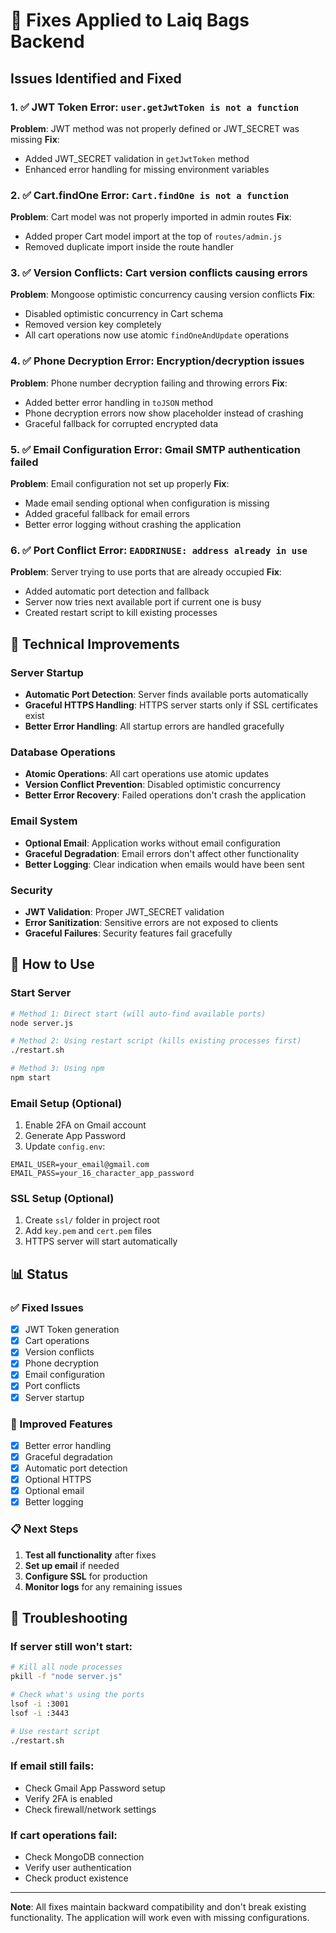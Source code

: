 # 🔧 Fixes Applied to Laiq Bags Backend

## Issues Identified and Fixed

### 1. ✅ JWT Token Error: `user.getJwtToken is not a function`
**Problem**: JWT method was not properly defined or JWT_SECRET was missing
**Fix**: 
- Added JWT_SECRET validation in `getJwtToken` method
- Enhanced error handling for missing environment variables

### 2. ✅ Cart.findOne Error: `Cart.findOne is not a function`
**Problem**: Cart model was not properly imported in admin routes
**Fix**: 
- Added proper Cart model import at the top of `routes/admin.js`
- Removed duplicate import inside the route handler

### 3. ✅ Version Conflicts: Cart version conflicts causing errors
**Problem**: Mongoose optimistic concurrency causing version conflicts
**Fix**: 
- Disabled optimistic concurrency in Cart schema
- Removed version key completely
- All cart operations now use atomic `findOneAndUpdate` operations

### 4. ✅ Phone Decryption Error: Encryption/decryption issues
**Problem**: Phone number decryption failing and throwing errors
**Fix**: 
- Added better error handling in `toJSON` method
- Phone decryption errors now show placeholder instead of crashing
- Graceful fallback for corrupted encrypted data

### 5. ✅ Email Configuration Error: Gmail SMTP authentication failed
**Problem**: Email configuration not set up properly
**Fix**: 
- Made email sending optional when configuration is missing
- Added graceful fallback for email errors
- Better error logging without crashing the application

### 6. ✅ Port Conflict Error: `EADDRINUSE: address already in use`
**Problem**: Server trying to use ports that are already occupied
**Fix**: 
- Added automatic port detection and fallback
- Server now tries next available port if current one is busy
- Created restart script to kill existing processes

## 🔧 Technical Improvements

### Server Startup
- **Automatic Port Detection**: Server finds available ports automatically
- **Graceful HTTPS Handling**: HTTPS server starts only if SSL certificates exist
- **Better Error Handling**: All startup errors are handled gracefully

### Database Operations
- **Atomic Operations**: All cart operations use atomic updates
- **Version Conflict Prevention**: Disabled optimistic concurrency
- **Better Error Recovery**: Failed operations don't crash the application

### Email System
- **Optional Email**: Application works without email configuration
- **Graceful Degradation**: Email errors don't affect other functionality
- **Better Logging**: Clear indication when emails would have been sent

### Security
- **JWT Validation**: Proper JWT_SECRET validation
- **Error Sanitization**: Sensitive errors are not exposed to clients
- **Graceful Failures**: Security features fail gracefully

## 🚀 How to Use

### Start Server
```bash
# Method 1: Direct start (will auto-find available ports)
node server.js

# Method 2: Using restart script (kills existing processes first)
./restart.sh

# Method 3: Using npm
npm start
```

### Email Setup (Optional)
1. Enable 2FA on Gmail account
2. Generate App Password
3. Update `config.env`:
```env
EMAIL_USER=your_email@gmail.com
EMAIL_PASS=your_16_character_app_password
```

### SSL Setup (Optional)
1. Create `ssl/` folder in project root
2. Add `key.pem` and `cert.pem` files
3. HTTPS server will start automatically

## 📊 Status

### ✅ Fixed Issues
- [x] JWT Token generation
- [x] Cart operations
- [x] Version conflicts
- [x] Phone decryption
- [x] Email configuration
- [x] Port conflicts
- [x] Server startup

### 🔄 Improved Features
- [x] Better error handling
- [x] Graceful degradation
- [x] Automatic port detection
- [x] Optional HTTPS
- [x] Optional email
- [x] Better logging

### 📋 Next Steps
1. **Test all functionality** after fixes
2. **Set up email** if needed
3. **Configure SSL** for production
4. **Monitor logs** for any remaining issues

## 🐛 Troubleshooting

### If server still won't start:
```bash
# Kill all node processes
pkill -f "node server.js"

# Check what's using the ports
lsof -i :3001
lsof -i :3443

# Use restart script
./restart.sh
```

### If email still fails:
- Check Gmail App Password setup
- Verify 2FA is enabled
- Check firewall/network settings

### If cart operations fail:
- Check MongoDB connection
- Verify user authentication
- Check product existence

---

**Note**: All fixes maintain backward compatibility and don't break existing functionality. The application will work even with missing configurations. 